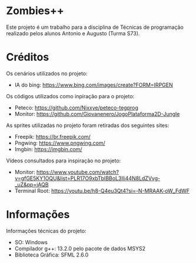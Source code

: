 # Zombies++
Este projeto é um trabalho para a disciplina de Técnicas de programação realizado pelos alunos Antonio e Augusto (Turma S73).

# Créditos
Os cenários utilizados no projeto:
  - IA do bing: https://www.bing.com/images/create?FORM=IRPGEN

Os códigos utilizados como inpiração para o projeto:
  - Peteco: https://github.com/Nixxye/peteco-tegprog
  - Monitor: https://github.com/Giovanenero/JogoPlataforma2D-Jungle

As sprites utilizadas no projeto foram retiradas dos seguintes sites: 
  - Freepik: https://br.freepik.com/
  - Pngwing: https://www.pngwing.com/
  - Imgbin: https://imgbin.com/

Vídeos consultados para inspiração no projeto:
  - Monitor: https://www.youtube.com/watch?v=gfGE5KY1OQU&list=PLR17O9xbTbIBBoL3lli44N8LdZVvg-_uZ&pp=iAQB
  - Terminal Root: https://youtu.be/h8-Q4eu3Qt4?si=-N-MRAAK-oW_FdWF

# Informações
Informações técnicas do projeto:
  - SO: Windows
  - Compilador g++: 13.2.0 pelo pacote de dados MSYS2
  - Biblioteca Gráfica: SFML 2.6.0

